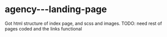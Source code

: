 # agency---landing-page
Got html structure of index page, and scss and images.
TODO: need rest of pages coded and the links functional
